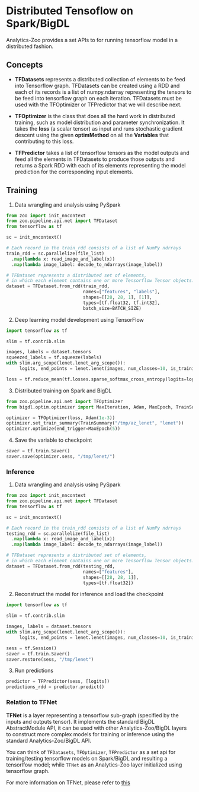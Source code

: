 # Distributed Tensoflow on Spark/BigDL

Analytics-Zoo provides a set APIs to for running tensorflow model in a distributed fashion.

## Concepts
- **TFDatasets** represents a distributed collection of elements to be feed into Tensorflow graph.
TFDatasets can be created using a RDD and each of its records is a list of numpy.ndarray representing
the tensors to be feed into tensorflow graph on each iteration. TFDatasets must be used with the
TFOptimizer or TFPredictor that we will describe next.

- **TFOptimizer** is the class that does all the hard work in distributed training, such as model
distribution and parameter synchronization. It takes the **loss** (a scalar tensor) as input and runs
stochastic gradient descent using the given **optimMethod** on all the **Variables** that contributing
to this loss.

- **TFPredictor** takes a list of tensorflow tensors as the model outputs and feed all the elements in
TFDatasets to produce those outputs and returns a Spark RDD with each of its elements representing the
model prediction for the corresponding input elements.

## Training

1. Data wrangling and analysis using PySpark

```python
from zoo import init_nncontext
from zoo.pipeline.api.net import TFDataset
from tensorflow as tf

sc = init_nncontext()

# Each record in the train_rdd consists of a list of NumPy ndrrays
train_rdd = sc.parallelize(file_list)
  .map(lambda x: read_image_and_label(x))
  .map(lambda image_label: decode_to_ndarrays(image_label))

# TFDataset represents a distributed set of elements,
# in which each element contains one or more Tensorflow Tensor objects. 
dataset = TFDataset.from_rdd(train_rdd,
                             names=["features", "labels"],
                             shapes=[[28, 28, 1], [1]],
                             types=[tf.float32, tf.int32],
                             batch_size=BATCH_SIZE)
```

2. Deep learning model development using TensorFlow

```python
import tensorflow as tf

slim = tf.contrib.slim

images, labels = dataset.tensors
squeezed_labels = tf.squeeze(labels)
with slim.arg_scope(lenet.lenet_arg_scope()):
     logits, end_points = lenet.lenet(images, num_classes=10, is_training=True)

loss = tf.reduce_mean(tf.losses.sparse_softmax_cross_entropy(logits=logits, labels=squeezed_labels))
```
   
3. Distributed training on Spark and BigDL

```python
from zoo.pipeline.api.net import TFOptimizer
from bigdl.optim.optimizer import MaxIteration, Adam, MaxEpoch, TrainSummary

optimizer = TFOptimizer(loss, Adam(1e-3))
optimizer.set_train_summary(TrainSummary("/tmp/az_lenet", "lenet"))
optimizer.optimize(end_trigger=MaxEpoch(5))
```

4. Save the variable to checkpoint
   
```python
saver = tf.train.Saver()
saver.save(optimizer.sess, "/tmp/lenet/")
```

### Inference
1. Data wrangling and analysis using PySpark

```python
from zoo import init_nncontext
from zoo.pipeline.api.net import TFDataset
from tensorflow as tf

sc = init_nncontext()

# Each record in the train_rdd consists of a list of NumPy ndrrays
testing_rdd = sc.parallelize(file_list)
  .map(lambda x: read_image_and_label(x))
  .map(lambda image_label: decode_to_ndarrays(image_label))

# TFDataset represents a distributed set of elements,
# in which each element contains one or more Tensorflow Tensor objects. 
dataset = TFDataset.from_rdd(testing_rdd,
                             names=["features"],
                             shapes=[[28, 28, 1]],
                             types=[tf.float32])
```
   
2. Reconstruct the model for inference and load the checkpoint

```python
import tensorflow as tf

slim = tf.contrib.slim

images, labels = dataset.tensors
with slim.arg_scope(lenet.lenet_arg_scope()):
     logits, end_points = lenet.lenet(images, num_classes=10, is_training=False)

sess = tf.Session()
saver = tf.train.Saver()
saver.restore(sess, "/tmp/lenet")
```

3. Run predictions

```python
predictor = TFPredictor(sess, [logits])
predictions_rdd = predictor.predict()
```

### Relation to TFNet

**TFNet** is a layer representing a tensorflow sub-graph (specified by the inputs and outputs tensor).
It implements the standard BigDL AbstractModule API, it can be used with other Analytics-Zoo/BigDL layers
to construct more complex models for training or inference using the standard Analytics-Zoo/BigDL API. 

You can think of `TFDatasets`, `TFOptimizer`, `TFPredictor` as a set api for training/testing tensorflow models
on Spark/BigDL and resulting a tensorlfow model; while `TFNet` as an Analytics-Zoo layer initialized using tensorflow graph.

For more information on TFNet, please refer to [this](https://github.com/intel-analytics/analytics-zoo/blob/master/docs/docs/APIGuide/PipelineAPI/net.md#tfnet)

